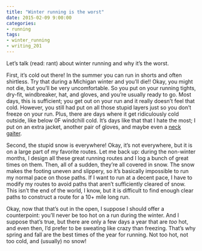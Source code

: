 ```yaml
---
title: "Winter running is the worst"
date: 2015-02-09 9:00:00
categories:
- running
tags:
- winter_running
- writing_201
---
```


Let’s talk (read: rant) about winter running and why it’s the worst.<!-- more -->

First, it’s cold out there! In the summer you can run in shorts and often shirtless. Try that during a Michigan winter and you’ll die!! Okay, you might not die, but you’ll be very uncomfortable. So you put on your running tights, dry-fit, windbreaker, hat, and gloves, and you’re usually ready to go. Most days, this is sufficient; you get out on your run and it really doesn’t feel that cold. However, you still had put on all those stupid layers just so you don’t freeze on your run. Plus, there are days where it get ridiculously cold outside, like below 0F windchill cold. It’s days like that that I hate the most; I put on an extra jacket, another pair of gloves, and maybe even a [neck gaiter](http://www.bulabula.com/product/typhoon-therma-fleece-neck-gator-2/).

Second, the stupid snow is everywhere! Okay, it’s not everywhere, but it is on a large part of my favorite routes. Let me back up: during the non-winter months, I design all these great running routes and I log a bunch of great times on them. Then, all of a sudden, they’re all covered in snow. The snow makes the footing uneven and slippery, so it’s basically impossible to run my normal pace on those paths. If I want to run at a decent pace, I have to modify my routes to avoid paths that aren’t sufficiently cleared of snow. This isn’t the end of the world, I know, but it is difficult to find enough clear paths to construct a route for a 10+ mile long run.

Okay, now that that’s out in the open, I suppose I should offer a counterpoint: you’ll never be too hot on a run during the winter. And I suppose that’s true, but there are only a few days a year that are _too_ hot, and even then, I’d prefer to be sweating like crazy than freezing. That’s why spring and fall are the best times of the year for running. Not too hot, not too cold, and (usually) no snow!

